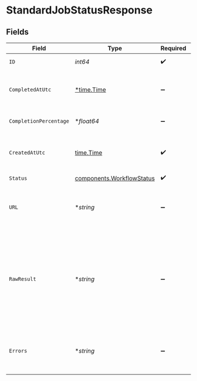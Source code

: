 # StandardJobStatusResponse


## Fields

| Field                                                                                                                                   | Type                                                                                                                                    | Required                                                                                                                                | Description                                                                                                                             |
| --------------------------------------------------------------------------------------------------------------------------------------- | --------------------------------------------------------------------------------------------------------------------------------------- | --------------------------------------------------------------------------------------------------------------------------------------- | --------------------------------------------------------------------------------------------------------------------------------------- |
| `ID`                                                                                                                                    | *int64*                                                                                                                                 | :heavy_check_mark:                                                                                                                      | The ID of the job.                                                                                                                      |
| `CompletedAtUtc`                                                                                                                        | [*time.Time](https://pkg.go.dev/time#Time)                                                                                              | :heavy_minus_sign:                                                                                                                      | The UTC data and time that the job completed.                                                                                           |
| `CompletionPercentage`                                                                                                                  | **float64*                                                                                                                              | :heavy_minus_sign:                                                                                                                      | The job completion percentage.                                                                                                          |
| `CreatedAtUtc`                                                                                                                          | [time.Time](https://pkg.go.dev/time#Time)                                                                                               | :heavy_check_mark:                                                                                                                      | The UTC date and time that the job was created.                                                                                         |
| `Status`                                                                                                                                | [components.WorkflowStatus](../../models/components/workflowstatus.md)                                                                  | :heavy_check_mark:                                                                                                                      | N/A                                                                                                                                     |
| `URL`                                                                                                                                   | **string*                                                                                                                               | :heavy_minus_sign:                                                                                                                      | The URL from which the job result can be downloaded.                                                                                    |
| `RawResult`                                                                                                                             | **string*                                                                                                                               | :heavy_minus_sign:                                                                                                                      | The raw job result if the response is less than or equal to 20MB in size.<br/>If the job result is larger than 20MB, then null is returned. |
| `Errors`                                                                                                                                | **string*                                                                                                                               | :heavy_minus_sign:                                                                                                                      | A list of errors encountered during workflow processing.                                                                                |